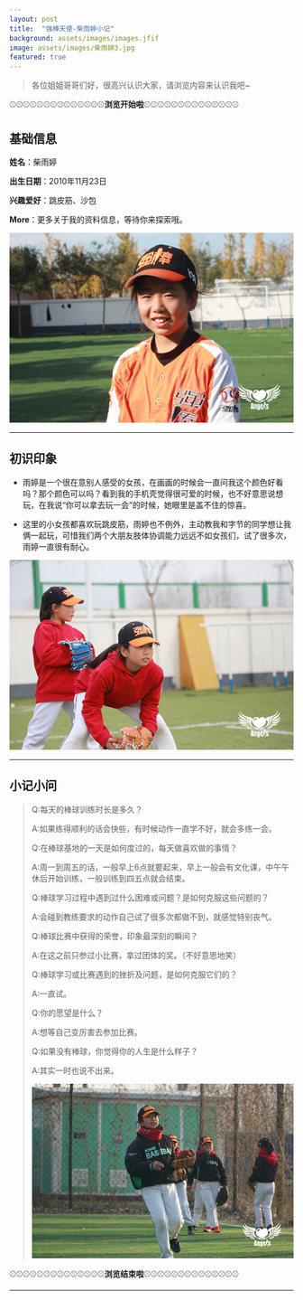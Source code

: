 ```yaml
---
layout: post
title:  "强棒天使-柴雨婷小记"
background: assets/images/images.jfif
image: assets/images/柴雨婷3.jpg
featured: true
---
```



>各位姐姐哥哥们好，很高兴认识大家，请浏览内容来认识我吧~

⚾⚾⚾⚾⚾⚾⚾⚾⚾⚾⚾⚾⚾⚾**浏览开始啦**⚾⚾⚾⚾⚾⚾⚾⚾⚾⚾⚾⚾⚾⚾

## 基础信息
**姓名**：柴雨婷

**出生日期**：2010年11月23日

**兴趣爱好**：跳皮筋、沙包

**More**：更多关于我的资料信息，等待你来探索哦。

![chaiyuting](../assets/images/柴雨婷.jpg)

---

## 初识印象

-  雨婷是一个很在意别人感受的女孩，在画画的时候会一直问我这个颜色好看吗？那个颜色可以吗？看到我的手机壳觉得很可爱的时候，也不好意思说想玩，在我说“你可以拿去玩一会”的时候，她眼里是盖不住的惊喜。

-  这里的小女孩都喜欢玩跳皮筋，雨婷也不例外，主动教我和字节的同学想让我俩一起玩，可惜我们两个大朋友肢体协调能力远远不如女孩们，试了很多次，雨婷一直很有耐心。

![chaiyuting](../assets/images/柴雨婷2.jpg)

---

## 小记小问

>Q:每天的棒球训练时长是多久？
>
>A:如果练得顺利的话会快些，有时候动作一直学不好，就会多练一会。
>
>Q:在棒球基地的一天是如何度过的，每天做喜欢做的事情？
>
>A:周一到周五的话，一般早上6点就要起来，早上一般会有文化课，中午午休后开始训练，一般训练到四五点就会结束。
>
>Q:棒球学习过程中遇到过什么困难或问题？是如何克服这些问题的？
>
>A:会碰到教练要求的动作自己试了很多次都做不到，就感觉特别丧气。
>
>Q:棒球比赛中获得的荣誉，印象最深刻的瞬间？
>
>A:在这之前只参过小比赛，拿过团体的奖。（不好意思地笑）
>
>Q:棒球学习或比赛遇到的挫折及问题，是如何克服它们的？
>
>A:一直试。
>
>Q:你的愿望是什么？
>
>A:想等自己变厉害去参加比赛。
>
>Q:如果没有棒球，你觉得你的人生是什么样子？
>
>A:其实一时也说不出来。
>
>![chaiyuting](../assets/images/柴雨婷3.jpg)

⚾⚾⚾⚾⚾⚾⚾⚾⚾⚾⚾⚾⚾⚾**浏览结束啦**⚾⚾⚾⚾⚾⚾⚾⚾⚾⚾⚾⚾⚾⚾

---
